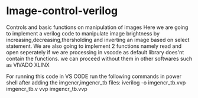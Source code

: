 # Image-control-verilog
Controls and basic functions on manipulation of images
Here we are going to implement a verilog code to manipulate image brightness by increasing,decreasing,thersholding and inverting an image based on select statement.
We are also going to implement 2 functions namely read and open seperately if we are processing in vscode as default library does'nt contain the functions.
we can proceed without them in other softwares such as VIVADO XLINX

For running this code in VS CODE run the following commands in power shell after adding the imgencr,imgencr_tb files:
iverilog -o imgencr_tb.vvp imgencr_tb.v
vvp imgencr_tb.vvp
